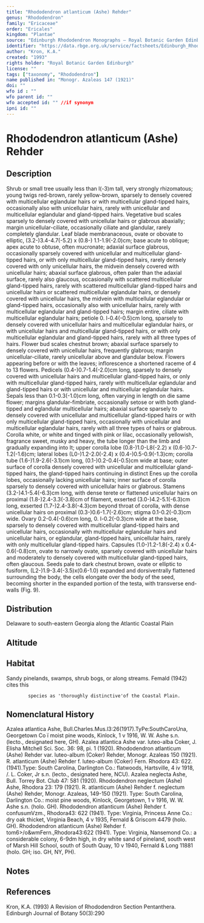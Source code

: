 ```yaml
---
title: "Rhododendron atlanticum (Ashe) Rehder"
genus: "Rhododendron"
family: "Ericaceae"
order: "Ericales"
kingdom: "Plantae"
source: "Edinburgh Rhododendron Monographs – Royal Botanic Garden Edinburgh"
identifier: "https://data.rbge.org.uk/service/factsheets/Edinburgh_Rhododendron_Monographs.xhtml"
author: "Kron, K.A."
created: "1993"
rights holder: "Royal Botanic Garden Edinburgh"
license: ""
tags: ["taxonomy", "Rhododendron"]
name published in: "Monogr. Azaleas 147 (1921)"
doi: ""
wfo id : ""
wfo parent id: ""
wfo accepted id: "" //if synonym                      
ipni id: ""
---
```


                       

# Rhododendron atlanticum (Ashe) Rehder

## Description
Shrub or small tree usually less than l(-3)m tall, very strongly rhizomatous; young twigs red-brown, rarely yellow-brown, sparsely to densely covered with multicellular eglandular hairs or with multicellular gland-tipped hairs, occasionally also with unicellular hairs, rarely with unicellular and multicellular eglandular and gland-tipped hairs. Vegetative bud scales sparsely to densely covered with unicellular hairs or glabrous abaxially; margin unicellular-ciliate, occasionally ciliate and glandular, rarely completely glandular. Leaf blade membranaceous, ovate or obovate to elliptic, (3.2-)3.4-4.7(-5.2) x (0.8-) 1.1-1.9(-2.0)cm; base acute to oblique; apex acute to obtuse, often mucronate; adaxial surface glabrous, occasionally sparsely covered with unicellular and multicellular gland-tipped hairs, or with only multicellular gland-tipped hairs, rarely densely covered with only unicellular hairs, the midvein densely covered with unicellular hairs; abaxial surface glabrous, often paler than the adaxial surface, rarely also glaucous, occasionally with scattered multicellular gland-tipped hairs, rarely with scattered multicellular gland-tipped hairs and unicellular hairs or scattered multicellular eglandular hairs, or densely covered with unicellular hairs, the midvein with multicellular eglandular or gland-tipped hairs, occasionally also with unicellular hairs, rarely with multicellular eglandular and gland-tipped hairs; margin entire, ciliate with multicellular eglandular hairs; petiole 0. l-0.4(-0.5)cm long, sparsely to densely covered with unicellular hairs and multicellular eglandular hairs, or with unicellular hairs and multicellular gland-tipped hairs, or with only multicellular eglandular and gland-tipped hairs, rarely with all three types of hairs. Flower bud scales chestnut brown; abaxial surface sparsely to densely covered with unicellular hairs, frequently glabrous; margin unicellular-ciliate, rarely unicellular above and glandular below. Flowers appearing before or with the leaves; inflorescence a shortened raceme of 4 to 13 flowers. Pedicels (0.4-)0.7-1.4(-2.0)cm long, sparsely to densely covered with unicellular hairs and multicellular gland-tipped hairs, or only with multicellular gland-tipped hairs, rarely with multicellular eglandular and gland-tipped hairs or with unicellular and multicellular eglandular hairs. Sepals less than 0.1-0.3(-1.0)cm long, often varying in length on die same flower; margins glandular-fimbriate, occasionally setose or with both gland-tipped and eglandular multicellular hairs; abaxial surface sparsely to densely covered with unicellular and multicellular gland-tipped hairs or with only multicellular gland-tipped hairs, occasionally with unicellular and multicellular eglandular hairs, rarely with all three types of hairs or glabrous. Corolla white, or white and tinged with pink or lilac, occasionally yellowish, fragrance sweet, musky and heavy, the tube longer than the limb and gradually expanding into It; upper corolla lobe (0.8-)1.0-L8(-2.2) x (0.6-)0.7-1.2(-1.6)cm; lateral lobes (L0-)1.2-2.0(-2.4) x (0.4-)0.5-0.9(-1.3)cm; corolla tube (1.6-)1.9-2.6(-3.1)cm long, (0.1-)0.2-0.4(-0.5)cm wide at base; outer surface of corolla densely covered with unicellular and multicellular gland-tipped hairs, the gland-tipped hairs continuing in distinct Enes up the corolla lobes, occasionally lacking unicellular hairs; inner surface of corolla sparsely to densely covered with unicellular hairs or glabrous. Stamens (3.2-)4.1-5.4(-6.3)cm long, with dense terete or flattened unicellular hairs on proximal (1.8-)2.4-3.3(-3.8)cm of filament, exserted (3.0-)4.2-5.1(-6.3)cm long, exserted (1.7-)2.4-3.8(-4.3)cm beyond throat of corolla, with dense unicellular hairs on proximal (0.3-)0.6-1.7(-2.6)cm; stigma 0.1-0.2(-0.3)cm wide. Ovary 0.2-0.4(-0.6)cm long, 0. l-0.2(-0.3)cm wide at the base, sparsely to densely covered with multicellular gland-tipped hairs and unicellular hairs, occasionally with multicellular eglandular hairs and unicellular hairs, or eglandular, gland-tipped hairs, unicellular hairs, rarely with only multicellular gland-tipped hairs. Capsules (1.0-)1.2-1.8(-2.4) x 0.4-0.6(-0.8)cm, ovate to narrowly ovate, sparsely covered with unicellular hairs and moderately to densely covered with multicellular gland-tipped hairs, often glaucous. Seeds pale to dark chestnut brown, ovate or elliptic to fusiform, (L2-)1.9-3.4(-3.5)x(0.6-1.0) expanded and dorsiventrally flattened surrounding the body, the cells elongate over the body of the seed, becoming shorter in the expanded portion of the testa, with transverse end-walls (Fig. 9).

## Distribution
Delaware to south-eastern Georgia along the Atlantic Coastal Plain

## Altitude


## Habitat
Sandy pinelands, swamps, shrub bogs, or along streams. Femald (1942) cites this
            species as 'thoroughly distinctive'of the Coastal Plain.

## Nomenclatural History
Azalea atlantica Ashe, Bull.Charles.Mus.l3:26(1917).TyPe:SouthCaroUna, Georgetown Co ï moist pine woods, Kinlock, 1 v 1916, W. W. Ashe s.n. (lecto., designated here, GH). Azalea atlantica Ashe var. luteo-alba Coker, J. Elisha Mitchell Sci. Soc. 36: 98, pi. 1 (1920). Rhododendron atlanticum (Ashe) Rehder var. luteo-album (Coker) Rehder, Monogr. Azaleas 150 (1921). R. atlanticum (Ashe) Rehder f. luteo-album (Coker) Fern. Rhodora 43: 622. (1941).Type: South Carolina, Darlington Co.: flatwoods, Hartsville, 4 iv 1918, /. L. Coker, Jr s.n. (lecto., designated here, NCU). Azalea neglecta Ashe, Bull. Torrey Bot. Club 47: 581 (1920). Rhododendron neglectum (Ashe) Ashe, Rhodora 23: 179 (1921). R. atlanticum (Ashe) Rehder f. neglectum (Ashe) Rehder, Monogr. Azaleas, 149-150 (1921). Type: South Carolina, Darlington Co.: moist pine woods, Kinlock, Georgetown, 1 v 1916, W. W. Ashe s.n. (holo. GH). Rhododendron atlanticum (Ashe) Rehder f. confusumVzm., Rhodora43: 622 (1941). Type: Virginia, Princess Anne Co.: dry oak thicket, Virginia Beach, 4 v 1935, Fernald & Griscom 4479 (holo. GH). Rhododendron atlanticum (Ashe) Rehder f. tom6>/o&wmFern.,Rhodora43:622 (1941). Type: Virginia, Nansemond Co.: a considerable colony, 6-9dm high, in dry white sand of pineland, south west of Marsh Hill School, south of South Quay, 10 v 1940, Fernald & Long 11881 (holo. GH; iso. GH, NY, PH).
                       
## Notes


## References

Kron, K.A. (1993) A Revision of Rhododendron Section Pentanthera. Edinburgh Journal of Botany 50(3):290
